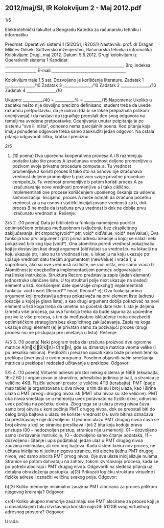 2012/maj/SI, IR Kolokvijum 2 - Maj 2012.pdf
--------------------------------------------------------------------------------


1/5 
 
Elektrotehnički fakultet u Beogradu 
Katedra za računarsku tehniku i informatiku 
 
Predmet: Operativni sistemi 1 (SI2OS1, IR2OS1) 
Nastavnik: prof. dr Dragan Milićev 
Odsek: Softversko inženjerstvo, Računarska tehnika i informatika 
Kolokvijum: Drugi, maj 2012. 
Datum: 5.5.2012. 
Drugi kolokvijum iz Operativnih sistema 1 
Kandidat: _____________________________________________________________ 
Broj indeksa: ________________  E-mail:______________________________________ 
 
Kolokvijum traje 1,5 sat. Dozvoljeno je korišćenje literature. 
Zadatak 1 _______________/10   Zadatak 3 _______________/10 
Zadatak 2 _______________/10   Zadatak 4 _______________/10 
 
Ukupno: __________/40 = __________% = _________/15 
Napomena: Ukoliko u zadatku nešto nije dovoljno precizno definisano,  student  treba  da 
uvede razumnu pretpostavku, da je uokviri (da bi se lakše prepoznala prilikom ocenjivanja) i 
da  nastavi  da  izgrađuje  preostali  deo  svog  odgovora  na  temeljima  uvedene  pretpostavke. 
Ocenjivanje unutar potpitanja je po sistemu "sve ili ništa",  odnosno  nema  parcijalnih  poena. 
Kod pitanja koja imaju ponuđene odgovore treba samo zaokružiti jedan  odgovor.  Na  ostala 
pitanja odgovarati čitko, kratko i precizno. 
 

2/5 
1. (10 poena) 
Dva uporedna kooperativna procesa A i B razmenjuju podatke tako što proces A izračunava 
vrednost  deljene  promenljive a pozivom  svoje  privatne  procedure compute_a.  Tu  vrednost  
promenljive a koristi   proces   B tako  što na   osnovu nje izračunava  vrednost  deljene 
promenljive b pozivom  svoje  privatne  procedure compute_b.  Tu  vrednost  promenljive b 
potom  koristi  proces  A  za  izračunavanje  nove  vrednosti  promenljive a i  tako  ciklično. 
Implementirati   ove   procese korišćenjem uposlenog  čekanja  za  uslovnu  sinhronizaciju. 
Inicijalno,  proces  A  može  odmah  da  izračuna  početnu  vrednost  za a na  osnovu  statički 
inicijalizovane  vrednosti  za b, dok proces B ne može da izračuna prvu vrednost b dok  ne 
dobije prvu izračunatu vrednost a. 
Rešenje:

3/5 
2. (10 poena) 
Data   je   bibliotečna  funkcija  namenjena  podršci  optimističkom  pristupu  međusobnom 
isključenju bez eksplicitnog zaključavanja: 
int cmpxchg(void** ptr, void* oldValue, void* newValue); 
Ova funkcija kao prvi argument (ptr) prima adresu lokacije u kojoj se nalazi neki pokazivač 
bilo kog tipa (void*). Ona atomično poredi vrednost pokazivača koji je dostavljen kao drugi 
argument (oldValue) sa vrednošću na lokaciji na koju ukazuje ptr, i ako su te vrednosti iste, 
u lokaciju na koju ukazuje ptr upisuje vrednost datu trećim argumentom (newValue) i vraća 
1; u suprotnom, ako su ove vrednosti različite, ne radi ništa, već samo vraća 0. Atomičnost je 
obezbeđena implementacijom pomoću odgovarajuće mašinske instrukcije. 
Struktura Record predstavlja zapis (jedan element) jednostruko ulančane liste. U toj strukturi 
polje next ukazuje na sledeći element u listi. 
Korišćenjem date operacije cmpxchg() implementirati funkciju: 
void insert (Record** head, Record* e); 
Ova funkcija prima argument koji predstavlja adresu pokazivača na prvi element liste (adresu 
lokacije u kojoj je glava liste), a kao drugi argument dobija pokazivač na novi element u listi 
koga treba da umetne na početak date liste. Lista je deljena između više procesa, pa ova 
funkcija  treba  da  bude  sigurna  za  uporedne  pozive  iz  više  procesa,  s tim da međusobno 
isključenje treba obezbediti optimističkom strategijom bez eksplicitnog zaključavanja. Zapis 
na koga ukazuje drugi element (e) je privatan samo za pozivajući proces (drugi procesi mu ne 
pristupaju pre umetanja u listu). 
Rešenje: 

4/5 
3. (10 poena) 
Neki program treba da izračuna proizvod dve ogromne matrice A[mk]B[kn]=C[mn], gde 
su dimenzije matrica veoma velike (i po nekoliko miliona). Predložiti i precizno opisati kako 
biste  primenili  tehniku  preklopa  (overlays)  u  ovom  programu.  Posebno  objasniti  način 
smeštanja matrica u preklope i redosled učitavanja u preklope. 
Odgovor:

5/5 
4. (10 poena) 
Virtuelni  adresni  prostor  nekog  sistema  je  16EB  (eksabajta,  1E=2
60
) i  organizovan  je 
stranično,  adresibilna  jedinica  je  bajt, a stranica je veličine 4KB. Fizički adresni prostor je 
veličine 4TB (terabajta). PMT  (page  map  table)  je  organizovana  u  dva  nivoa,  s  tim  da su i 
broj  ulaza,  kao i  širina  ulaza  u  PMT  prvog  i  drugog  nivoa  isti (PMT  oba  nivoa  su  iste 
veličine). PMT oba nivoa smeštaju se u memoriju uvek poravnate na fizički okvir,  odnosno 
uvek počinju na početku okvira. Zbog toga se u ulazu prvog nivoa čuva samo broj okvira u 
kom počinje PMT drugog nivoa, dok se preostali biti  do  celog  broja  bajtova  u  ulazu ne 
koriste; vrednost 0 u svim bitima označava da preslikavanje nije dozvoljeno. U jednom ulazu 
PMT  drugog  nivoa čuva se broj okvira u koji se stranica preslikava i još 2 bita koja koduju 
prava  pristupa  (00 – nedozvoljen  pristup,  stranica  nije  u  memoriji, 01 – dozvoljeno  samo 
izvršavanje instrukcije, 10 – dozvoljeno samo čitanje podataka, 11 – dozvoljeno  i čitanje  i 
upis podataka); jedan ulaz u PMT drugog nivoa zauzima minimalan, ali ceo broj bajtova. 
Kada sistem kreira nov proces, ne učitava inicijalno ni  jednu njegovu stranicu,  niti  alocira 
ijednu PMT drugog nivoa, već samo alocira PMT prvog nivoa, čije sve  ulaze inicijalizuje 
nulama. Stranice se potom dohvataju na zahtev, tokom izvršavanja procesa, kada se po potrebi 
alociraju i PMT drugog nivoa. 
Odgovoriti na sledeća pitanja uz detaljna obrazloženja postupka. 
a)(3) Prikazati logičku strukturu virtuelne i fizičke adrese i označiti veličinu svakog polja. 
Odgovor: 
 
 
 
 
b)(3) Koliko  memorije  minimalno  zauzima  PMT  alocirana  za  proces  prilikom  njegovog 
kreiranja? 
Odgovor: 
 
 
 
 
c)(4) Koliko ukupno memorije   zauzimaju   sve   PMT   alocirane   za   proces   koji   je u 
dosadašnjem toku izvršavanja koristio najnižih 512GB svog virtuelnog adresnog prostora? 
Odgovor: 
 
 
 
Izrada: 